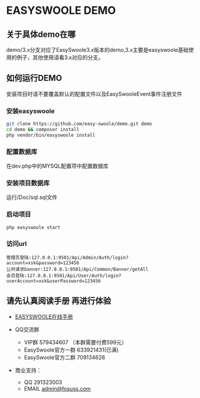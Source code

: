 # EASYSWOOLE DEMO
## 关于具体demo在哪
demo/3.x分支对应了EasySwoole3.x版本的demo,3.x主要是easyswoole基础使用的例子，其他使用请看3.x对应的分支。

## 如何运行DEMO

安装项目时请不要覆盖默认的配置文件以及EasySwooleEvent事件注册文件

### 安装easyswoole
```bash
git clone https://github.com/easy-swoole/demo.git demo
cd demo && composer install
php vendor/bin/easyswoole install
```
### 配置数据库
在dev.php中的MYSQL配置项中配置数据库
### 安装项目数据库
运行/Doc/sql.sql文件
### 启动项目
````
php easyswoole start
````
### 访问url
````
管理员登陆:127.0.0.1:9501/Api/Admin/Auth/login?account=xsk&password=123456 
公共请求banner:127.0.0.1:9501/Api/Common/Banner/getAll
会员登陆:127.0.0.1:9501/Api/User/Auth/login?userAccount=xsk&userPassword=123456    
````

## 请先认真阅读手册 再进行体验

- [EASYSWOOLE在线手册](https://www.easyswoole.com)
- QQ交流群
    - VIP群 579434607 （本群需要付费599元）
    - EasySwoole官方一群 633921431(已满)
    - EasySwoole官方二群 709134628
    
- 商业支持：
    - QQ 291323003
    - EMAIL admin@fosuss.com    